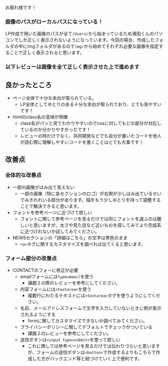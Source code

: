 お疲れ様です！

### 画像のパスがローカルパスになっている！
LP作成で用いた画像のパスが全て`/Users/`から始まっているため濱田くんのパソコンでしか正しく表示されないようになっています。今回の場合、作成したフォルダの中にimgフォルダがあるので`img/`から始めてそれぞれ必要な画像を指定することで正しく表示されると思います。

### 以下レビューは画像を全て正しく表示させた上で進めます

## 良かったところ
- ページ全体で十分な余白が取られている。
    - LP全体としてゆとりのある十分な余白が取られており、とても見やすいです！
- htmlのclass名の意味が明確
    - class名がパッと見てわかりやすいのでcssに対してもどの部分が対応しているのか分かりやすかったです！
    - レビューの時だけでなく、共同開発などでも自分が書いたコードを他人が読む際に理解しやすいコードを書くことはとても大事です！

## 改善点

### 全体的な改善点
- 一部の画像がはみ出て見えない
    - 一部の画像（特に各セクションのロゴ）が右側が少しはみ出ているせいでみきれれいる部分があります。幅をもう少しゆとりを持って調整することで解決できると思います。
- フォントを参考ページに近づけて欲しい
    - フォントに関して参考ページを見るだけでは同じフォントを選ぶのは難しいと思いますが、太さや見た目など近いものを探してみてより完成系に近づけれないか試してみてください。
- NEWSセクションの「詳細はこちら」の文字は黒色のまま
    - `<a>`タグに関するカスタマイズを調べれば出てくると思います。

### フォーム部分の改善点
- CONTACTのフォーに修正が必要
    - emailフォームには`type=email`を使う
        - 課題２の際のレビューを参考にしてください。
    - 内容フォームには`<textarea>`を使う
        - 複数行にわたるテキストには`<textarea>`タグを使うようにしてください。
    - 名前、メールアドレスフォームで文字を入力していないときに例が表示されるようにする
        - formに関してカスタマイズできないか調べてみてください。
    - プライバシーポリシーに関してデフォルトでチェックがついている
        - 課題２のレビューを参考にしてください。
    - 送信ボタンは`<input type=submit>`を使って欲しい
        - これに関しては参考ページを見るだけでは伝わりづらいと思いますが、フォームの送信ボタンは`<button>`で作成するよりもこちらで作成した方がバックエンド等と紐づけていく上で便利です。
